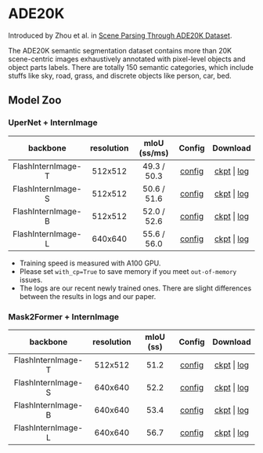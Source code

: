 # ADE20K

Introduced by Zhou et al. in [Scene Parsing Through ADE20K Dataset](https://paperswithcode.com/paper/scene-parsing-through-ade20k-dataset).

The ADE20K semantic segmentation dataset contains more than 20K scene-centric images exhaustively annotated with pixel-level objects and object parts labels. There are totally 150 semantic categories, which include stuffs like sky, road, grass, and discrete objects like person, car, bed.


## Model Zoo

### UperNet + InternImage


| backbone       | resolution | mIoU (ss/ms) | Config | Download            |
|:--------------:|:----------:|:-----------:|:-----------:|:----------:
| FlashInternImage-T  | 512x512    | 49.3 / 50.3   | [config](./upernet_flash_internimage_t_512_160k_ade20k.py) | [ckpt](https://huggingface.co/OpenGVLab/DCNv4/resolve/main/upernet_flash_internimage_t_512_160k_ade20k.pth) \| [log](https://huggingface.co/OpenGVLab/DCNv4/resolve/main/upernet_flash_internimage_t_512_160k_ade20k.log)   | 
| FlashInternImage-S  | 512x512    | 50.6 / 51.6     | [config](./upernet_flash_internimage_s_512_160k_ade20k.py)  | [ckpt](https://huggingface.co/OpenGVLab/DCNv4/resolve/main/upernet_flash_internimage_s_512_160k_ade20k.pth) \| [log](https://huggingface.co/OpenGVLab/DCNv4/resolve/main/upernet_flash_internimage_s_512_160k_ade20k.log)  | 
| FlashInternImage-B  | 512x512    | 52.0 / 52.6       | [config](./upernet_flash_internimage_b_512_160k_ade20k.py) | [ckpt](https://huggingface.co/OpenGVLab/DCNv4/resolve/main/upernet_flash_internimage_b_512_160k_ade20k.pth) \| [log](https://huggingface.co/OpenGVLab/DCNv4/resolve/main/upernet_flash_internimage_s_512_160k_ade20k.log)  | 
| FlashInternImage-L  | 640x640    | 55.6 / 56.0    | [config](./upernet_flash_internimage_l_640_160k_ade20k.py)| [ckpt](https://huggingface.co/OpenGVLab/DCNv4/resolve/main/upernet_flash_internimage_l_640_160k_ade20k.pth) \| [log](https://huggingface.co/OpenGVLab/DCNv4/resolve/main/upernet_flash_internimage_l_640_160k_ade20k.log)  | 

- Training speed is measured with A100 GPU.
- Please set `with_cp=True` to save memory if you meet `out-of-memory` issues.
- The logs are our recent newly trained ones. There are slight differences between the results in logs and our paper.


### Mask2Former + InternImage

| backbone       | resolution | mIoU (ss) | Config | Download            |
|:--------------:|:----------:|:-----------:|:-----------:|:----------:
| FlashInternImage-T  | 512x512    | 51.2   | [config](./mask2former_flash_internimage_t_512_160k_ade20k_ss.py) | [ckpt](https://huggingface.co/OpenGVLab/DCNv4/resolve/main/mask2former_flash_internimage_t_512_160k_ade20k_ss.pth) \| [log](https://huggingface.co/OpenGVLab/DCNv4/resolve/main/mask2former_flash_internimage_t_512_160k_ade20k_ss.log)   | 
| FlashInternImage-S  | 640x640    | 52.2     | [config](./mask2former_flash_internimage_s_640_160k_ade20k_ss.py)  | [ckpt](https://huggingface.co/OpenGVLab/DCNv4/resolve/main/mask2former_flash_internimage_s_640_160k_ade20k_ss.pth) \| [log](https://huggingface.co/OpenGVLab/DCNv4/resolve/main/mask2former_flash_internimage_s_640_160k_ade20k_ss.log)  | 
| FlashInternImage-B  | 640x640    |  53.4       | [config](./mask2former_flash_internimage_b_640_160k_ade20k_ss.py) | [ckpt](https://huggingface.co/OpenGVLab/DCNv4/resolve/main/mask2former_flash_internimage_b_640_160k_ade20k_ss.pth) \| [log](https://huggingface.co/OpenGVLab/DCNv4/resolve/main/mask2former_flash_internimage_b_640_160k_ade20k_ss.log)  | 
| FlashInternImage-L  | 640x640    | 56.7     | [config](./mask2former_flash_internimage_l_640_160k_ade20k_ss.py)| [ckpt](https://huggingface.co/OpenGVLab/DCNv4/resolve/main/mask2former_flash_internimage_l_640_160k_ade20k_ss.pth) \| [log](https://huggingface.co/OpenGVLab/DCNv4/resolve/main/mask2former_flash_internimage_l_640_160k_ade20k_ss.log)  | 

